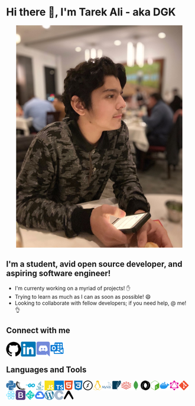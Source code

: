 # Hi there 👋, I'm Tarek Ali - aka DGK

<div align="center">
    <img src="tarek.jpg" alt="tarek" width="450">
</div>

## I'm a student, avid open source developer, and aspiring software engineer!

- I'm currenty working on a myriad of projects! ✋
- Trying to learn as much as I can as soon as possible! 😄
- Looking to collaborate with fellow developers; if you need help, @ me! 👌

## Connect with me

<a href="https://github.com/DGKSK8LIFE"><img align="left" alt="github" src="./icons/github.svg" width="40px"/></a>
<a href="https://linkedin.com/in/tarek-ali-b59a0a1a8"><img align="left" alt="linkedin" src="./icons/linkedin.svg" width="40px"/></a>
<a href="discord.md"><img align="left" alt="discord" src="./icons/discord.svg" width="40px"/></a>
<a href="mailto:tarekali15@outlook.com"><img align="left" alt="email" src="./icons/microsoftoutlook.svg" width="35px"/></a>

<br />
<br />

## Languages and Tools

<img align="left" alt="python" width="26px" src="./icons/python.svg" />
<img align="left" alt="flask" width="26px" src="./icons/flask.svg" />
<img align="left" alt="go" width="26px" src="./icons/go.svg" />
<img align="left" alt="java" width="26px" src="./icons/java.svg" />
<img align="left" alt="javascript" width="26px" src="./icons/javascript.svg" />
<img align="left" alt="typescript" width="26px" src="./icons/typescript.svg" />
<img align="left" alt="html" width="26px" src="./icons/html5.svg" />
<img align="left" alt="css" width="26px" src="./icons/css3.svg" />
<img align="left" alt="socketio" width="26px" src="./icons/socket-dot-io.svg" />
<img align="left" alt="linux" width="26px" src="./icons/linux.svg" />
<img align="left" alt="mysql" width="26px" src="./icons/mysql.svg" />
<img align="left" alt="sqlite" width="26px" src="./icons/sqlite.svg" />
<img align="left" alt="redis" width="26px" src="./icons/redis.svg" />
<img align="left" alt="mongodb" width="26px" src="./icons/mongodb.svg" />
<img align="left" alt="json" width="26px" src="./icons/json.svg" />
<img align="left" alt="bash" width="26px" src="./icons/gnubash.svg" />
<img align="left" alt="docker" width="26px" src="./icons/docker.svg" />
<img align="left" alt="graphql" width="26px" src="./icons/graphql.svg" />
<img align="left" alt="git" width="26px" src="./icons/git.svg" />
<img align="left" alt="react" width="26px" src="./icons/react.svg" />
<img align="left" alt="bootstrap" width="26px" src="./icons/bootstrap.svg" />
<img align="left" alt="netlify" width="26px" src="./icons/netlify.svg" />
<img align="left" alt="gcp" width="26px" src="./icons/googlecloud.svg" />
<img align="left" alt="wordpress" width="26px" src="./icons/wordpress.svg" />
<img align="left" alt="c" width="26px" src="./icons/c.svg" />
<img align="left" alt="expo" width="26px" src="./icons/expo.svg" />
